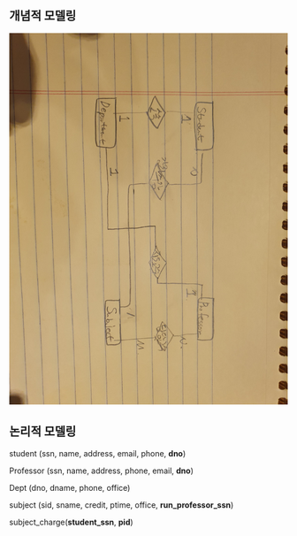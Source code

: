 ## 개념적 모델링

![개념적모델링](images/개념적모델링.jpg)

## 논리적 모델링

student (ssn, name, address, email, phone, **dno**)

Professor (ssn, name, address, phone, email, **dno**)

Dept (dno, dname, phone, office)

subject (sid, sname, credit, ptime, office, **run_professor_ssn**)

subject_charge(**student_ssn**, **pid**)